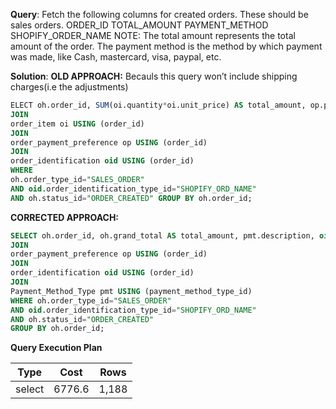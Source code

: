 **Query**: Fetch the following columns for created orders. These should be sales orders.
ORDER_ID
TOTAL_AMOUNT
PAYMENT_METHOD
SHOPIFY_ORDER_NAME
NOTE: 
The total amount represents the total amount of the order.
The payment method is the method by which payment was made, like Cash, mastercard, visa, paypal, etc.


**Solution**:
**OLD APPROACH:** Becauls this query won’t include shipping charges(i.e the adjustments)
```sql
ELECT oh.order_id, SUM(oi.quantity*oi.unit_price) AS total_amount, op.payment_method_type_id, oid.id_value AS shopify_order_name from order_header oh  
JOIN 
order_item oi USING (order_id)  
JOIN 
order_payment_preference op USING (order_id)  
JOIN 
order_identification oid USING (order_id)  
WHERE 
oh.order_type_id="SALES_ORDER" 
AND oid.order_identification_type_id="SHOPIFY_ORD_NAME" 
AND oh.status_id="ORDER_CREATED" GROUP BY oh.order_id;
```

**CORRECTED APPROACH:**
```sql
SELECT oh.order_id, oh.grand_total AS total_amount, pmt.description, oid.id_value AS shopify_order_name from order_header oh  
JOIN 
order_payment_preference op USING (order_id)   
JOIN 
order_identification oid USING (order_id) 
JOIN 
Payment_Method_Type pmt USING (payment_method_type_id)   
WHERE oh.order_type_id="SALES_ORDER" 
AND oid.order_identification_type_id="SHOPIFY_ORD_NAME" 
AND oh.status_id="ORDER_CREATED" 
GROUP BY oh.order_id;
```
**Query Execution Plan**

| Type | Cost   |   Rows |
| --- |--------| --- |
select | 6776.6 | 1,188


